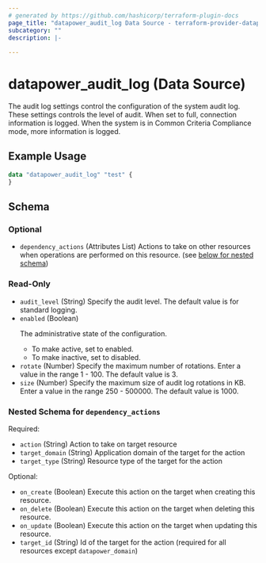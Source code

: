 ```yaml
---
# generated by https://github.com/hashicorp/terraform-plugin-docs
page_title: "datapower_audit_log Data Source - terraform-provider-datapower"
subcategory: ""
description: |-
  
---
```


# datapower_audit_log (Data Source)

<p>The audit log settings control the configuration of the system audit log. These settings controls the level of audit. When set to full, connection information is logged. When the system is in Common Criteria Compliance mode, more information is logged.</p>

## Example Usage

```terraform
data "datapower_audit_log" "test" {
}
```

<!-- schema generated by tfplugindocs -->
## Schema

### Optional

- `dependency_actions` (Attributes List) Actions to take on other resources when operations are performed on this resource. (see [below for nested schema](#nestedatt--dependency_actions))

### Read-Only

- `audit_level` (String) Specify the audit level. The default value is for standard logging.
- `enabled` (Boolean) <p>The administrative state of the configuration.</p><ul><li>To make active, set to enabled.</li><li>To make inactive, set to disabled.</li></ul>
- `rotate` (Number) Specify the maximum number of rotations. Enter a value in the range 1 - 100. The default value is 3.
- `size` (Number) Specify the maximum size of audit log rotations in KB. Enter a value in the range 250 - 500000. The default value is 1000.

<a id="nestedatt--dependency_actions"></a>
### Nested Schema for `dependency_actions`

Required:

- `action` (String) Action to take on target resource
- `target_domain` (String) Application domain of the target for the action
- `target_type` (String) Resource type of the target for the action

Optional:

- `on_create` (Boolean) Execute this action on the target when creating this resource.
- `on_delete` (Boolean) Execute this action on the target when deleting this resource.
- `on_update` (Boolean) Execute this action on the target when updating this resource.
- `target_id` (String) Id of the target for the action (required for all resources except `datapower_domain`)
